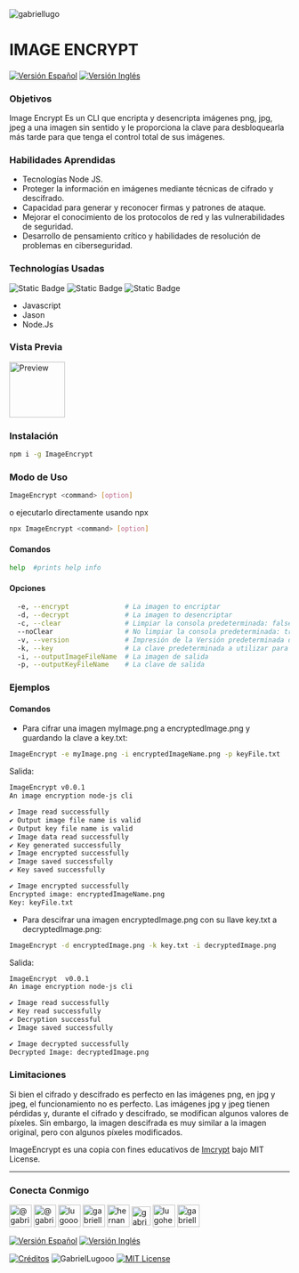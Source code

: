 <img align="center" src="https://media.licdn.com/dms/image/v2/D4D16AQGUNxQ7NSC05A/profile-displaybackgroundimage-shrink_350_1400/profile-displaybackgroundimage-shrink_350_1400/0/1738695150340?e=1744243200&v=beta&t=oXX-ixT9bR3dJcYCLv4KBs5wjKFoeP0524kFGHQMYmQ" alt="gabriellugo" />

# IMAGE ENCRYPT

<a href="https://github.com/GabrielLugooo/Image-Encrypt/blob/main/README%20Spanish.md" target="_blank" rel="noreferrer noopener"> <img align="center" src="https://img.shields.io/badge/ImageEncrypt%20%20Versión%20Español-000000" alt="Versión Español" /></a>
<a href="https://github.com/GabrielLugooo/Image-Encrypt" target="_blank" rel="noreferrer noopener"> <img align="center" src="https://img.shields.io/badge/ImageEncrypt%20Versión%20Inglés-green" alt="Versión Inglés" /></a>

### Objetivos

Image Encrypt Es un CLI que encripta y desencripta imágenes png, jpg, jpeg a una imagen sin sentido y le proporciona la clave para desbloquearla más tarde para que tenga el control total de sus imágenes.

### Habilidades Aprendidas

- Tecnologías Node JS.
- Proteger la información en imágenes mediante técnicas de cifrado y descifrado.
- Capacidad para generar y reconocer firmas y patrones de ataque.
- Mejorar el conocimiento de los protocolos de red y las vulnerabilidades de seguridad.
- Desarrollo de pensamiento crítico y habilidades de resolución de problemas en ciberseguridad.

### Technologías Usadas

![Static Badge](https://img.shields.io/badge/Javascript-000000?logo=javascript&logoSize=auto)
![Static Badge](https://img.shields.io/badge/Jason-000000?logo=json&logoSize=auto)
![Static Badge](https://img.shields.io/badge/Node.JS-000000?logo=nodedotjs&logoSize=auto)

- Javascript
- Jason
- Node.Js

### Vista Previa

<a href="https://ibb.co/C0qF3fJ" target="_blank" rel="noreferrer noopener"><img align="center" src="https://i.ibb.co/5cdVgPY/Screenshot-2021-12-16-at-2-11-16-PM.png" alt="Preview" height="100" ></a>

### Instalación

```sh
npm i -g ImageEncrypt
```

### Modo de Uso

```sh
ImageEncrypt <command> [option]
```

o ejecutarlo directamente usando npx

```sh
npx ImageEncrypt <command> [option]
```

#### Comandos

```sh
help  #prints help info
```

#### Opciones

```sh
  -e, --encrypt              # La imagen to encriptar
  -d, --decrypt              # La imagen to desencriptar
  -c, --clear                # Limpiar la consola predeterminada: false
  --noClear                  # No limpiar la consola predeterminada: true
  -v, --version              # Impresión de la Versión predeterminada de la CLI: false
  -k, --key                  # La clave predeterminada a utilizar para el descifrado: false
  -i, --outputImageFileName  # La imagen de salida
  -p, --outputKeyFileName    # La clave de salida
```

### Ejemplos

#### Comandos

- Para cifrar una imagen myImage.png a encryptedImage.png y guardando la clave a key.txt:

```sh
ImageEncrypt -e myImage.png -i encryptedImageName.png -p keyFile.txt
```

Salida:

```sh
ImageEncrypt v0.0.1
An image encryption node-js cli

✔ Image read successfully
✔ Output image file name is valid
✔ Output key file name is valid
✔ Image data read successfully
✔ Key generated successfully
✔ Image encrypted successfully
✔ Image saved successfully
✔ Key saved successfully

✔ Image encrypted successfully  
Encrypted image: encryptedImageName.png
Key: keyFile.txt
```

- Para descifrar una imagen encryptedImage.png con su llave key.txt a decryptedImage.png:

```sh
ImageEncrypt -d encryptedImage.png -k key.txt -i decryptedImage.png
```

Salida:

```sh
ImageEncrypt  v0.0.1
An image encryption node-js cli

✔ Image read successfully
✔ Key read successfully
✔ Decryption successful
✔ Image saved successfully

✔ Image decrypted successfully
Decrypted Image: decryptedImage.png
```

### Limitaciones

Si bien el cifrado y descifrado es perfecto en las imágenes png, en jpg y jpeg, el funcionamiento no es perfecto. Las imágenes jpg y jpeg tienen pérdidas y, durante el cifrado y descifrado, se modifican algunos valores de píxeles. Sin embargo, la imagen descifrada es muy similar a la imagen original, pero con algunos píxeles modificados.

ImageEncrypt es una copia con fines educativos de <a href="https://github.com/theninza/imcrypt">Imcrypt</a> bajo MIT License.

----

<h3 align="left">Conecta Conmigo</h3>

<p align="left">
<a href="https://www.youtube.com/@gabriellugooo" target="_blank" rel="noreferrer noopener"> <img align="center" src="https://img.icons8.com/?size=50&id=55200&format=png" alt="@gabriellugooo" height="40" width="40" /></a>
<a href="http://www.tiktok.com/@gabriellugooo" target="_blank" rel="noreferrer noopener"> <img align="center" src="https://img.icons8.com/?size=50&id=118638&format=png" alt="@gabriellugooo" height="40" width="40" /></a>
<a href="https://instagram.com/lugooogabriel" target="_blank" rel="noreferrer noopener"> <img align="center" src="https://img.icons8.com/?size=50&id=32309&format=png" alt="lugooogabriel" height="40" width="40" /></a>
<a href="https://twitter.com/gabriellugo__" target="_blank" rel="noreferrer noopener"> <img align="center" src="https://img.icons8.com/?size=50&id=phOKFKYpe00C&format=png" alt="gabriellugo__" height="40" width="40" /></a>
<a href="https://www.linkedin.com/in/hernando-gabriel-lugo" target="_blank" rel="noreferrer noopener"> <img align="center" src="https://img.icons8.com/?size=50&id=8808&format=png" alt="hernando-gabriel-lugo" height="40" width="40" /></a>
<a href="https://github.com/GabrielLugooo" target="_blank" rel="noreferrer noopener"> <img align="center" src="https://img.icons8.com/?size=80&id=AngkmzgE6d3E&format=png" alt="gabriellugooo" height="34" width="34" /></a>
<a href="mailto:lugohernandogabriel@gmail.com"> <img align="center" src="https://img.icons8.com/?size=50&id=38036&format=png" alt="lugohernandogabriel@gmail.com" height="40" width="40" /></a>
<a href="https://linktr.ee/gabriellugooo" target="_blank" rel="noreferrer noopener"> <img align="center" src="https://simpleicons.org/icons/linktree.svg" alt="gabriellugooo" height="40" width="40" /></a>
</p>

<p align="left">
<a href="https://github.com/GabrielLugooo/GabrielLugooo/blob/main/Readme%20Spanish.md" target="_blank" rel="noreferrer noopener"> <img align="center" src="https://img.shields.io/badge/Versión%20Español-000000" alt="Versión Español" /></a>
<a href="https://github.com/GabrielLugooo/GabrielLugooo/blob/main/README.md" target="_blank" rel="noreferrer noopener"> <img align="center" src="https://img.shields.io/badge/Versión%20Inglés-Green" alt="Versión Inglés" /></a>

</p>

<a href="https://linktr.ee/gabriellugooo" target="_blank" rel="noreferrer noopener"> <img align="center" src="https://img.shields.io/badge/Créditos-Gabriel%20Lugo-green" alt="Créditos" /></a>
<img align="center" src="https://komarev.com/ghpvc/?username=GabrielLugoo&label=Vistas%20del%20Perfil&color=green&base=2000" alt="GabrielLugooo" />
<a href="" target="_blank" rel="noreferrer noopener"> <img align="center" src="https://img.shields.io/badge/License-MIT-green" alt="MIT License" /></a>
